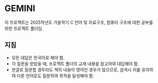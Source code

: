 # GEMINI
이 프로젝트는 2025학년도 가을학기 C 언어 및 자료구조, 컴퓨터 구조에 대한 공부를 위한 프로젝트 폴더임.

## 지침
- 모든 대답은 한국어로 해야 함.
- 각 질문을 받았을 때, 프로젝트 폴더의 교재 내용을 참고하여 대답해야 함.
- 한글로 질문할 경우라도 책의 내용이 영어인 경우가 많으므로, 검색시 이를 유의하여 다른 언어로도 질문하여 목적을 달성해야 함.
